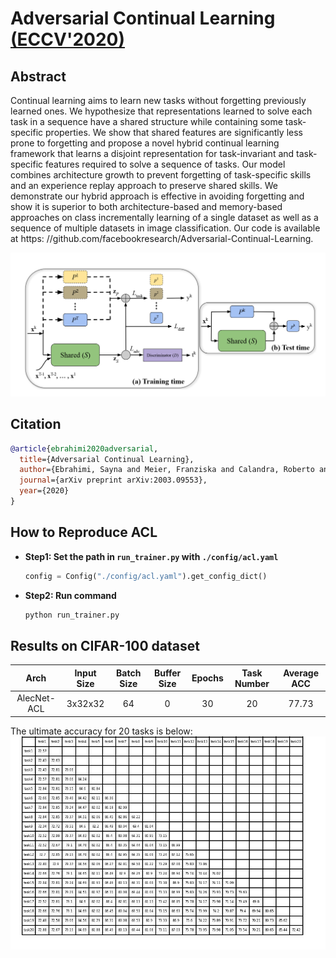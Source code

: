 # Adversarial Continual Learning [(ECCV'2020)](https://arxiv.org/abs/2003.09553)

## Abstract

Continual learning aims to learn new tasks without forgetting previously learned ones. We hypothesize that representations learned to solve each task in a sequence have a shared structure while containing some task-specific properties. We show that shared features are significantly less prone to forgetting and propose a novel hybrid continual learning framework that learns a disjoint representation for task-invariant and task-specific features required to solve a sequence of tasks. Our model combines architecture growth to prevent forgetting of task-specific skills and an experience replay approach to preserve shared skills. We demonstrate our hybrid approach is effective in avoiding forgetting and show it is superior to both architecture-based and memory-based approaches on class incrementally learning of a single dataset as well as a sequence of multiple datasets in image classification. Our code is available at https: //github.com/facebookresearch/Adversarial-Continual-Learning.

![ACL](../../resources/imgs/acl.png)

## Citation

```bibtex
@article{ebrahimi2020adversarial,
  title={Adversarial Continual Learning},
  author={Ebrahimi, Sayna and Meier, Franziska and Calandra, Roberto and Darrell, Trevor and Rohrbach, Marcus},
  journal={arXiv preprint arXiv:2003.09553},
  year={2020}
}
```

## How to Reproduce ACL

- **Step1: Set the path in `run_trainer.py` with `./config/acl.yaml`**
    ```python
    config = Config("./config/acl.yaml").get_config_dict()
    ```
- **Step2: Run command**
    ```python
    python run_trainer.py
    ```



## Results on CIFAR-100 dataset

|   Arch   | Input Size | Batch Size | Buffer Size | Epochs | Task Number | Average ACC |
| :------: | :--------: | :--------: | :---------: | :----: | :---------: | :---------: |
| AlecNet-ACL |   3x32x32    |    64     |    0     |  30   |      20      |    77.73    |

The ultimate accuracy for 20 tasks is below:
![ACL](result.jpg)